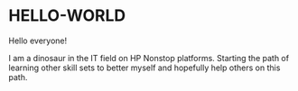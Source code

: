 # HELLO-WORLD

Hello everyone!  

I am a dinosaur in the IT field on HP Nonstop platforms.  Starting the path of learning other skill sets to better myself and hopefully help others on this path.
